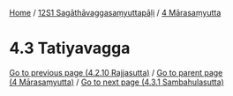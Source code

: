 
[Home](/) / [12S1 Sagāthāvaggasaṃyuttapāḷi](../../12S1.md) / [4 Mārasaṃyutta](../4.md)

# 4.3 Tatiyavagga


[Go to previous page (4.2.10 Rajjasutta)](4.2/4.2.10.md) / [Go to parent page (4 Mārasaṃyutta)](../4.md) / [Go to next page (4.3.1 Sambahulasutta)](4.3/4.3.1.md)


